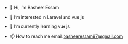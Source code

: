 - 👋 Hi, I’m Basheer Essam
- 👀 I’m interested in Laravel and vue js
- 🌱 I’m currently learning vue js

- 📫 How to reach me email:basheeressam97@gmail.com

<!---
Basheer1997/Basheer1997 is a ✨ special ✨ repository because its `README.md` (this file) appears on your GitHub profile.
You can click the Preview link to take a look at your changes.
--->
